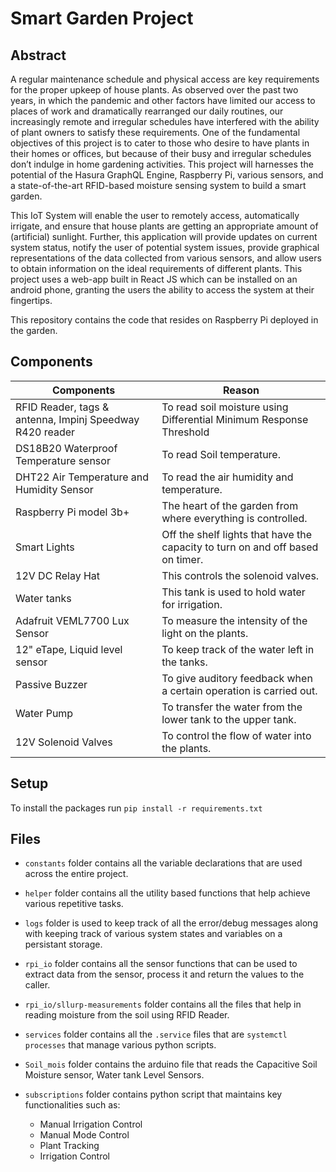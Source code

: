 # Smart Garden Project

## Abstract

A regular maintenance schedule and physical access are key requirements for the proper upkeep of house plants. As observed over the past two years, in which the pandemic and other factors have limited our access to places of work and dramatically rearranged our daily routines, our increasingly remote and irregular schedules have interfered with the ability of plant owners to satisfy these requirements. One of the fundamental objectives of this project is to cater to those who desire to have plants in their homes or offices, but because of their busy and irregular schedules don’t indulge in home gardening activities. This project will harnesses the potential of the Hasura GraphQL Engine, Raspberry Pi, various sensors, and a state-of-the-art RFID-based moisture sensing system to build a smart garden.
  
This IoT System will enable the user to remotely access, automatically irrigate, and ensure that house plants are getting an appropriate amount of (artificial) sunlight. Further, this application will provide updates on current system status, notify the user of potential system issues, provide graphical representations of the data collected from various sensors, and allow users to obtain information on the ideal requirements of different plants. This project uses a web-app built in React JS which can be installed on an android phone, granting the users the ability to access the system at their fingertips.

This repository contains the code that resides on Raspberry Pi deployed in the garden.

## Components

| Components                                               | Reason                                                                         |
|----------------------------------------------------------|--------------------------------------------------------------------------------|
| RFID Reader, tags & antenna, Impinj Speedway R420 reader | To read soil moisture using Differential Minimum Response Threshold            |
| DS18B20 Waterproof Temperature sensor                    | To read Soil temperature.                                                      |
| DHT22 Air Temperature and Humidity Sensor                | To read the air humidity and temperature.                                      |
| Raspberry Pi model 3b+                                   | The heart of the garden from where everything is controlled.                   |
| Smart Lights                                             | Off the shelf lights that have the capacity to turn on and off based on timer. |
| 12V DC Relay Hat                                         | This controls the solenoid valves.                                             |
| Water tanks                                              | This tank is used to hold water for irrigation.                                |
| Adafruit VEML7700 Lux Sensor                             | To measure the intensity of the light on the plants.                           |
| 12" eTape, Liquid level sensor                           | To keep track of the water left in the tanks.                                  |
| Passive Buzzer                                           | To give auditory feedback when a certain operation is carried out.             |
| Water Pump                                               | To transfer the water from the lower tank to the upper tank.                   |
| 12V Solenoid Valves                                      | To control the flow of water into the plants.                                  |

## Setup

To install the packages run `pip install -r requirements.txt`

## Files

- `constants` folder contains all the variable declarations that are used across the entire project.

- `helper` folder contains all the utility based functions that help achieve various repetitive tasks.

- `logs` folder is used to keep track of all the error/debug messages along with keeping track of various system states and variables on a persistant storage.

- `rpi_io` folder contains all the sensor functions that can be used to extract data from the sensor, process it and return the values to the caller.

- `rpi_io/sllurp-measurements` folder contains all the files that help in reading moisture from the soil using RFID Reader.

- `services` folder contains all the `.service` files that are `systemctl processes` that manage various python scripts.

- `Soil_mois` folder contains the arduino file that reads the Capacitive Soil Moisture sensor, Water tank Level Sensors.

- `subscriptions` folder contains python script that maintains key functionalities such as:
  - Manual Irrigation Control
  - Manual Mode Control
  - Plant Tracking
  - Irrigation Control
